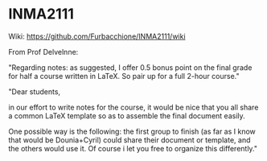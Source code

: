 # INMA2111

Wiki: https://github.com/Furbacchione/INMA2111/wiki

From Prof Delvelnne:

"Regarding notes: as suggested, I offer 0.5 bonus point on the final grade for half a course written in LaTeX. So pair up for a full 2-hour course."

"Dear students,

in our effort to write notes for the course, it would be nice that you all share a common LaTeX template so as to assemble the final document easily.

One possible way is the following: the first group to finish (as far as I know that would be Dounia+Cyril) could share their document or template, and the others would use it. Of course i let you free to organize this differently."
